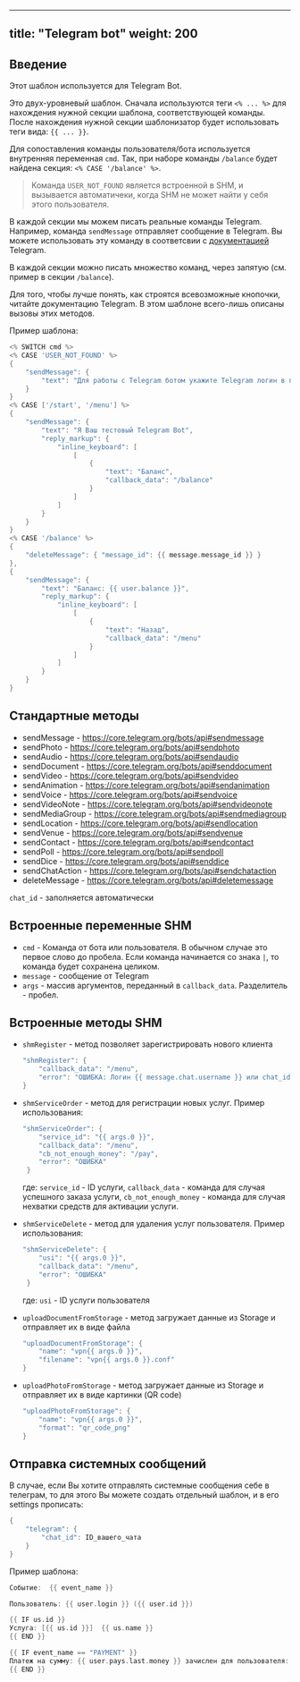 
---
title: "Telegram bot"
weight: 200
---

## Введение

Этот шаблон используется для Telegram Bot.

Это двух-уровневый шаблон. Сначала используются теги `<% ... %>` для нахождения
нужной секции шаблона, соответствующей команды. После нахождения нужной секции
шаблонизатор будет использовать теги вида: `{{ ... }}`.

Для сопоставления команды пользователя/бота используется внутренняя переменная `cmd`.
Так, при наборе команды `/balance` будет найдена секция: ```<% CASE '/balance' %>```.

> Команда `USER_NOT_FOUND` является встроенной в SHM, и вызывается автоматичеки, когда SHM не может найти у себя этого пользователя.

В каждой секции мы можем писать реальные команды Telegram. Например, команда `sendMessage` отправляет сообщение в Telegram.
Вы можете использовать эту команду в соответсвии с [документацией](https://core.telegram.org/bots/api#sendmessage) Telegram.

В каждой секции можно писать множество команд, через запятую (см. пример в секции `/balance`).

Для того, чтобы лучше понять, как строятся всевозможные кнопочки, читайте документацию Telegram. В этом шаблоне всего-лишь описаны вызовы этих методов.

Пример шаблона:

```go
<% SWITCH cmd %>
<% CASE 'USER_NOT_FOUND' %>
{
    "sendMessage": {
        "text": "Для работы с Telegram ботом укажите Telegram логин в профиле личного кабинета"
    }
}
<% CASE ['/start', '/menu'] %>
{
    "sendMessage": {
        "text": "Я Ваш тестовый Telegram Bot",
        "reply_markup": {
            "inline_keyboard": [
                [
                    {
                        "text": "Баланс",
                        "callback_data": "/balance"
                    }
                ]
            ]
        }
    }
}
<% CASE '/balance' %>
{
    "deleteMessage": { "message_id": {{ message.message_id }} }
},
{
    "sendMessage": {
        "text": "Баланс: {{ user.balance }}",
        "reply_markup": {
            "inline_keyboard": [
                [
                    {
                        "text": "Назад",
                        "callback_data": "/menu"
                    }
                ]
            ]
        }
    }
}
```

## Стандартные методы

- sendMessage - https://core.telegram.org/bots/api#sendmessage
- sendPhoto - https://core.telegram.org/bots/api#sendphoto
- sendAudio - https://core.telegram.org/bots/api#sendaudio
- sendDocument - https://core.telegram.org/bots/api#senddocument
- sendVideo - https://core.telegram.org/bots/api#sendvideo
- sendAnimation - https://core.telegram.org/bots/api#sendanimation
- sendVoice - https://core.telegram.org/bots/api#sendvoice
- sendVideoNote - https://core.telegram.org/bots/api#sendvideonote
- sendMediaGroup - https://core.telegram.org/bots/api#sendmediagroup
- sendLocation - https://core.telegram.org/bots/api#sendlocation
- sendVenue - https://core.telegram.org/bots/api#sendvenue
- sendContact - https://core.telegram.org/bots/api#sendcontact
- sendPoll - https://core.telegram.org/bots/api#sendpoll
- sendDice - https://core.telegram.org/bots/api#senddice
- sendChatAction - https://core.telegram.org/bots/api#sendchataction
- deleteMessage - https://core.telegram.org/bots/api#deletemessage

`chat_id` - заполняется автоматически

## Встроенные переменные SHM
- `cmd` - Команда от бота или пользователя. В обычном случае это первое слово до пробела. Если команда начинается со знака `|`, то команда будет сохранена целиком.
- `message` - сообщение от Telegram
- `args` - массив аргументов, переданный в `callback_data`. Разделитель - пробел.

## Встроенные методы SHM

- `shmRegister` - метод позволяет зарегистрировать нового клиента
  ```go
  "shmRegister": {
      "callback_data": "/menu",
      "error": "ОШИБКА: Логин {{ message.chat.username }} или chat_id {{ message.chat.id }} уже существует"
  }
  ```

- `shmServiceOrder` - метод для регистрации новых услуг. Пример использования:
  ```go
  "shmServiceOrder": {
      "service_id": "{{ args.0 }}",
      "callback_data": "/menu",
      "cb_not_enough_money": "/pay",
      "error": "ОШИБКА"
   }
   ```
   где: `service_id` - ID услуги, `callback_data` - команда для случая успешного заказа услуги, `cb_not_enough_money` - команда для случая нехватки средств для активации услуги.

- `shmServiceDelete` - метод для удаления услуг пользователя. Пример использования:
  ```go
  "shmServiceDelete": {
      "usi": "{{ args.0 }}",
      "callback_data": "/menu",
      "error": "ОШИБКА"
   }
   ```
   где: `usi` - ID услуги пользователя

- `uploadDocumentFromStorage` - метод загружает данные из Storage и отправляет их в виде файла
  ```go
  "uploadDocumentFromStorage": {
      "name": "vpn{{ args.0 }}",
      "filename": "vpn{{ args.0 }}.conf"
  }
  ```

- `uploadPhotoFromStorage` - метод загружает данные из Storage и отправляет их в виде картинки (QR code)
  ```go
  "uploadPhotoFromStorage": {
      "name": "vpn{{ args.0 }}",
      "format": "qr_code_png"
  }
  ```

## Отправка системных сообщений

В случае, если Вы хотите отправлять системные сообщения себе в телеграм, то для этого Вы можете создать отдельный
шаблон, и в его settings прописать:
```go
{
    "telegram": {
        "chat_id": ID_вашего_чата
    }
}
```

Пример шаблона:
```go
Событие:  {{ event_name }}

Пользователь: {{ user.login }} ({{ user.id }})

{{ IF us.id }}
Услуга: [{{ us.id }}]  {{ us.name }}
{{ END }}

{{ IF event_name == "PAYMENT" }}
Платеж на сумму: {{ user.pays.last.money }} зачислен для пользователя: {{ user.login }}
{{ END }}
```







